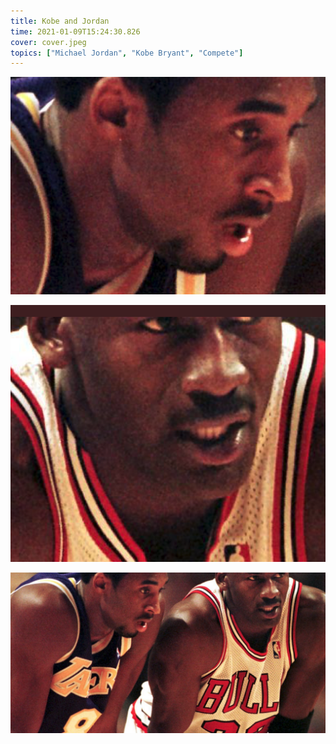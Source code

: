 ```yaml
---
title: Kobe and Jordan
time: 2021-01-09T15:24:30.826
cover: cover.jpeg
topics: ["Michael Jordan", "Kobe Bryant", "Compete"]
---
```


![](image/1.png)

![](image/2.png)

![](image/3.png)
